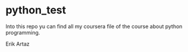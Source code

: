 # python_test
Into this repo yu can find all my coursera file of the course about python programming.

Erik Artaz

